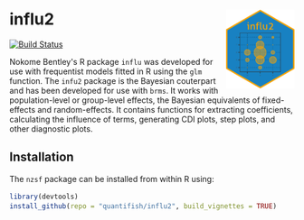 # influ2 <img src="man/figures/logo.png" align="right" height=140/>

[![Build Status](https://travis-ci.org/quantifish/influ2.svg?branch=master)](https://travis-ci.com/quantifish/influ2)

Nokome Bentley's R package `influ` was developed for use with frequentist models fitted in R using the `glm` function. The `infu2` package is the Bayesian couterpart and has been developed for use with `brms`. It works with population-level or group-level effects, the Bayesian equivalents of fixed-effects and random-effects. It contains functions for extracting coefficients, calculating the influence of terms, generating CDI plots, step plots, and other diagnostic plots.

## Installation

The `nzsf` package can be installed from within R using:

``` r
library(devtools)
install_github(repo = "quantifish/influ2", build_vignettes = TRUE)
```
